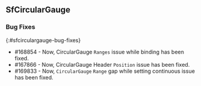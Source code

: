 ## SfCircularGauge

### Bug Fixes
{:#sfcirculargauge-bug-fixes}

* \#168854 -  Now, CircularGauge `Ranges` issue while binding has been fixed.
* \#167866 -  Now, CircularGauge Header `Position` issue has been fixed.
* \#169833 -  Now, `CircularGauge` `Range` gap while setting continuous issue has been fixed.


